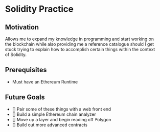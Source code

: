 # Solidity Practice

## Motivation

Allows me to expand my knowledge in programming and start working on the blockchain while
also providing me a reference catalogue should I get stuck trying to explain how to accomplish
certain things within the context of Solidity.

## Prerequisites

- Must have an Ethereum Runtime

## Future Goals

- [] Pair some of these things with a web front end
- [] Build a simple Ethereum chain analyzer
- [] Move up a layer and begin reading off Polygon
- [] Build out more advanced contracts

